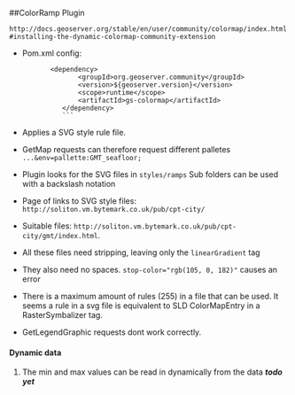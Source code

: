 ##ColorRamp Plugin

`http://docs.geoserver.org/stable/en/user/community/colormap/index.html#installing-the-dynamic-colormap-community-extension`
+ Pom.xml config:
   ```
          <dependency>
                 <groupId>org.geoserver.community</groupId>
                 <version>${geoserver.version}</version>
                 <scope>runtime</scope>
                 <artifactId>gs-colormap</artifactId>
             </dependency>
             ```

+ Applies a SVG style rule file. 
 + GetMap requests can therefore request different palletes `...&env=pallette:GMT_seafloor;`
 
+ Plugin looks for the SVG files in `styles/ramps` Sub folders can be used with a backslash notation
+  Page of links to SVG style files: `http://soliton.vm.bytemark.co.uk/pub/cpt-city/`
 + Suitable files: `http://soliton.vm.bytemark.co.uk/pub/cpt-city/gmt/index.html`. 
  + All these files need stripping, leaving only the `linearGradient` tag
  + They also need no spaces. `stop-color="rgb(105, 0, 182)"` causes an error

+ There is a maximum amount of rules (255) in a file that can be used. It seems a rule in a svg file is equivalent to SLD ColorMapEntry in a RasterSymbalizer tag.
+ GetLegendGraphic requests dont work correctly.

#### Dynamic data
1. The min and max values can be read in dynamically from the data   ***todo yet***

